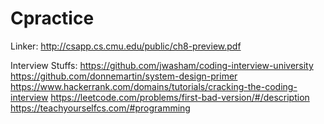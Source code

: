 # Cpractice

Linker:
http://csapp.cs.cmu.edu/public/ch8-preview.pdf


Interview Stuffs:
https://github.com/jwasham/coding-interview-university
https://github.com/donnemartin/system-design-primer
https://www.hackerrank.com/domains/tutorials/cracking-the-coding-interview
https://leetcode.com/problems/first-bad-version/#/description
https://teachyourselfcs.com/#programming
